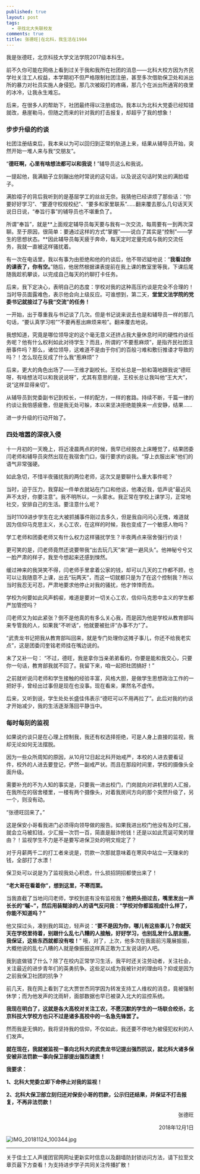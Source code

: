 ```yaml
---
published: true
layout: post
tags: 
  - 寻找北大失联校友
comments: true
title: 张德旺|在北科，我生活在1984
---
```


我是张德旺，北京科技大学文法学院2017级本科生。

前不久你可能在网络上看到过关于我和我所在社团的消息——北科大校方因为齐民学社关注工人权益，本学期初不但严格限制社团注册，甚至多次借助保卫处和派出所的暴力对社员实施人身侵犯。那几次被殴打的疼痛，那几个在派出所通宵的夜里的冰冷，让我永生难忘。

后来，在很多人的帮助下，社团最终得以注册成功。我本以为北科大党委已经知错就改，悬崖勒马，但随之而来的针对我的打击报复，却超乎了我的想象！

### 步步升级的约谈

社团注册结束后，我本来以为可以回归到正常的轨道上来，结果从辅导员开始，突然开始一堆人来与我“交朋友”。

“**德旺啊，心里有啥想法都可以和我说！**”辅导员这么和我说。

一提起他，我满脑子立刻蹦出他时常说的这句话，以及说这句话时笑出的满脸褶子。

满脸褶子的背后我听到的是基层学工的丝丝无奈。我猜他已经讲烦了那些话：“你要好好学习”、“要遵守校规校纪”、“要多和家里联系”……翻来覆去那么几句话天天说日日说，“奉旨行事”的辅导员也不堪重负了。

所谓“奉旨”，就是**上面规定辅导员每天要与我有一次交流，每周要有一到两次深聊。至于原因，很简单：要通过这样的方式“掌握”——说白了其实是“控制”——学生的思想状态。**因此辅导员每天疲于奔命，每天定时定量完成与我的交流任务，我就一直被这样骚扰着。

有一次在电话里，我以有事为由拒绝和他的约谈后，他不带迟疑地说：“**我看过你的课表了，你有空。**”随后，他居然根据课表提前在我上课的教室里等我，下课后尾随我趁机攀谈，以完成自己每天的约聊打卡任务。

后来，我下定决心，表明自己的态度：学校对我的这种高压约谈是完全不合理的！当时导员面露难色，表示他会向上级反应。可谁想到，第二天，**堂堂文法学院的党委书记就接过了与我“交流”的任务！**

一开始，出于尊重我与书记谈了几次。但是书记说来说去也是和辅导员一样的那几句话，“要认真学习啦”“不要再惹出麻烦来啦”。翻来覆去地说。

我想知道，究竟是哪位领导定的这个毫无意义还挤占我大量休息时间的硬性约谈任务呢？他有什么权利如此对待学生？而且，所谓的“不要惹麻烦”，是指齐民社团注册事件吗？那么，诸位领导，这难道不是由于你们的百般刁难和敷衍推诿才导致的吗？！怎么现在反成了什么我“惹麻烦”？

后来，更大的角色出场了——王维才副校长。王校长总是一脸和蔼地跟我说“德旺呀，有啥想法可以和我说说呀”，尤其有意思的是，王校长总让我叫他“王大大”，说“这样显得亲切”。

从辅导员到党委副书记到校长，一样的配方，一样的套路。持续不断，千篇一律的约谈让我倍感疲惫，但是我无处可躲，本以来坚决拒绝能换来一点安静，结果……

进一步升级的行动开始了。

### 四处喧嚣的深夜入侵

十一月初的一天晚上，将近凌晨两点的时候，我早已经脱衣上床睡觉了，结果团委闫老师和辅导员突然出现在我宿舍门口，强行要求约谈我。“穿上衣服出来”他们的语气非常强硬。

如此急切，不惜半夜骚扰我的两位老师，这次又是要聊什么重大事件呢？

当时，迫于压力，我穿起一件单衣就站在门口和他谈，他凑近我，低声说“最近风声不太好，你要注意”。我不明所以，一头雾水。我正常在学校上课学习，正常地社交，安排自己的生活。要注意什么呢？

当时1109进步学生在北大被抓捕事件刚过去多久，但是我自问问心无愧，难道就因为信仰马克思主义，关心工农，在这样的时候，我也变成了一个敏感人物吗？

学工老师和团委老师又有什么权力这样骚扰学生？半夜两点来宿舍强行约谈！

更可笑的是，闫老师竟然还说要带我“出去玩几天”来“避一避风头”。他神秘兮兮又一脸严肃的样子，我至今想起来还感到悚然。

缓过神来的我哭笑不得，闫老师手里拿着公家的钱，却可以几天的工作都不顾，也可以让我随意不上课，出去“玩两天”，而这一切就都只是为了在这个控制我？所以当时我忍无可忍，严肃地要求他停止对我的骚扰，他才悻悻而去。

学校为何要如此风声鹤唳，难道是要对一切关心工农，信仰马克思中主义的学生都严加管控吗？

闫老师又为如此紧张？倒不是他真的有多么关心我，而是因为他是学校从教育部叫来专管我的人，如果我“不听话”，他就要被批评“办事不力”了。

“武贵龙书记把我从教育部叫回来，就是专门处理你这摊子事儿，你还不给我老实点”，这是团委闫奎铭老师挂在嘴边说的。

末了又补一句： “不过，德旺，我是拿你当亲弟弟看的，你要是能和我交心，只要你一句话，教育部我就不回了。我留下来，咱一起把社团搞好！”

之前就听说闫老师和学生接触的经验丰富，风格大胆，是做学生思想政治工作的一把好手，曾经出过事但是现在也没事。现在看来，果然名不虚传。

后来，又听到说，学生处处长盛佳伟表示“德旺可以不用再拉了”。此后对我的约谈才开始减少，我的生活逐渐落回平静当中。

### 每时每刻的监视

如果说约谈只是在心理上控制我，我还有权选择拒绝，可是人身上直接的监视，我却无论如何无法摆脱。

因为一些众所周知的原因，从10月12日起北科开始戒严，本校的人进去要看证件，校外的人进去要登记，俨然一副戒严状。而且在那段时间里，学校的摄像头全面升级。

需要补充的不为人知的事实是，只要我一进出校门，门岗就向对讲机里的人汇报，在我所在的宿舍楼里，一楼有两个摄像头，对着我房间方向的那个突然升级了，另一个，则没有动。

“张德旺回来了。”

这是保安小哥看我进门必须得向领导做的报告。如果我进出校门他没有及时汇报，就会立马被扣钱，少汇报一次罚一百，简直是敲诈抢钱！还是以如此荒诞可笑的理由？！监视学生不力是不是要写进保卫处的明文规定了？

对于月薪两千二的打工者来说是，罚款一次那就意味着在寒风中站立一天赚来的钱，全部打了水漂！

保卫处可以说是为了监视我处心积虑，什么损招阴招都使出来了！

**“老大哥在看着你”，想到这里，不寒而栗。**

当我直截了当地问闫老师，学校到底有没有监视我？**他把头扭过去，嘴里发出一声长长的“嘁~”，然后用装糊涂的人的语气反问我：“学校对你都监视成什么样了，你能不知道吗？”**

他又探过头，凑到我的耳边，轻声说：“**要不是因为你，哪儿有这些事儿？你就天天在学校里待着，别跟什么乱七八糟的人接触，好好学习，也别乱发什么朋友圈，我保证，这些东西就都没有啦！**” 哦，对了，上次，他多次在我面前污蔑展振振，大概他说的乱七八糟的人就是像振振这样真正敢为工友说话的人吧。

我到底做错了什么？除了在校内正常学习生活，我平时还关注劳动者，关注社会，关注最近的进步青年们的英勇抗争。这些足以成为我被针对的理由吗？抑或是因为之前我保卫社团的抗争？

前几天，我在网上看到了北大贾世杰同学因为转发支持工人维权的消息，竟被强制休学；而为他发声的沈雨轩，面部数据也早已被录入北大的监控系统。

**我现在明白了，这就是各大高校对关注工农，不愿沉默的学生的一场联合绞杀，北京科技大学校方也只不过是诸多高校中的一名急先锋罢了。**

然而我是无惧的，我将坚持我的信仰，不仅如此，我还要不停地为被侵犯权利的人们发声。

**就在现在，我就被监视一事向北科大的武贵龙书记提出强烈抗议，就北科大诸多保安被非法罚款一事向保卫部提出强烈谴责！**

**我要求：**

**1、北科大党委立即下命停止对我的监视！**

**2、北科大保卫部立刻归还对保安小哥的罚款，公示归还结果，并保证不打击报复，不再非法罚款！**

<p align="right">张德旺</p>

<p align="right">2018年12月1日</p>

<img src="https://i.loli.net/2018/12/03/5c04e35554fe5.jpg" alt="IMG_20181124_100344.jpg" title="IMG_20181124_100344.jpg" />

---
关于佳士工人声援团官网网址更新实时信息以及翻墙防封锁访问方法，请下拉至文章页最下方查看！为支持进步学子共同关注传播扩散！

